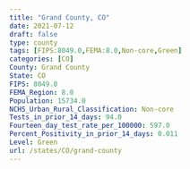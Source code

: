 ```yaml
---
title: "Grand County, CO"
date: 2021-07-12
draft: false
type: county
tags: [FIPS:8049.0,FEMA:8.0,Non-core,Green]
categories: [CO]
County: Grand County
State: CO
FIPS: 8049.0
FEMA_Region: 8.0
Population: 15734.0
NCHS_Urban_Rural_Classification: Non-core
Tests_in_prior_14_days: 94.0
Fourteen_day_test_rate_per_100000: 597.0
Percent_Positivity_in_prior_14_days: 0.011
Level: Green
url: /states/CO/grand-county
---
```




